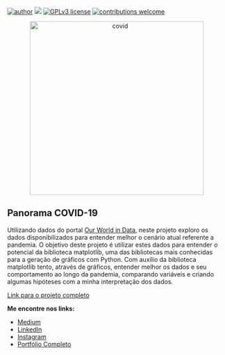 [![author](https://img.shields.io/badge/author-lstarke-red.svg)](https://www.linkedin.com/in/leandrostarke/) [![](https://img.shields.io/badge/python-3.7+-blue.svg)](https://www.python.org/downloads/release/python-365/) [![GPLv3 license](https://img.shields.io/badge/License-GPLv3-blue.svg)](http://perso.crans.org/besson/LICENSE.html) [![contributions welcome](https://img.shields.io/badge/contributions-welcome-brightgreen.svg?style=flat)](https://github.com/lstarke/analise_de_dados_do_airbnb)

<p align="center">
  <img src="https://images.unsplash.com/photo-1584036561566-baf8f5f1b144?ixlib=rb-1.2.1&ixid=MnwxMjA3fDB8MHxwaG90by1wYWdlfHx8fGVufDB8fHx8&auto=format&fit=crop&w=2232&q=80" alt="covid" height=400px >
</p>

## Panorama COVID-19

Utilizando dados do portal [Our World in Data](https://ourworldindata.org), neste projeto exploro os dados disponibilizados para entender melhor o cenário atual referente a pandemia. O objetivo deste projeto é utilizar estes dados para entender o potencial da biblioteca matplotlib, uma das bibliotecas mais conhecidas para a geração de gráficos com Python. Com auxílio da biblioteca matplotlib tento, através de gráficos, entender melhor os dados e seu comportamento ao longo da pandemia, comparando variáveis e criando algumas hipóteses com a minha interpretação dos dados.

[Link para o projeto completo](https://bit.ly/3RUrZQw)

**Me encontre nos links:**
* [Medium](https://medium.com/@leandro.starke)
* [LinkedIn](https://www.linkedin.com/in/leandrostarke/)
* [Instagram](https://www.instagram.com/leandrostarke/)
* [Portfólio Completo](https://github.com/lstarke/data-science)
